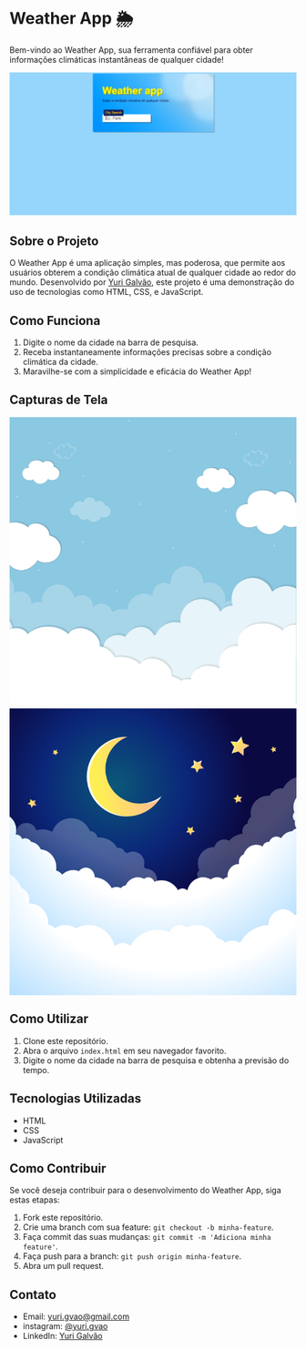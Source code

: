 
# Weather App 🌦️

Bem-vindo ao Weather App, sua ferramenta confiável para obter informações climáticas instantâneas de qualquer cidade!

![Weather App Screenshot](./project-apresentation.png)

## Sobre o Projeto

O Weather App é uma aplicação simples, mas poderosa, que permite aos usuários obterem a condição climática atual de qualquer cidade ao redor do mundo. Desenvolvido por [Yuri Galvão](https://github.com/gvao), este projeto é uma demonstração do uso de tecnologias como HTML, CSS, e JavaScript.

## Como Funciona

1. Digite o nome da cidade na barra de pesquisa.
2. Receba instantaneamente informações precisas sobre a condição climática da cidade.
3. Maravilhe-se com a simplicidade e eficácia do Weather App!

## Capturas de Tela

<div style="display: flex; align-items: center; justify-content: center; width: 100%; gap: 8px; flex-wrap:wrap;">
    <img src="src/day.svg">
    <img src="src/night.svg"  >
</div>

## Como Utilizar

1. Clone este repositório.
2. Abra o arquivo `index.html` em seu navegador favorito.
3. Digite o nome da cidade na barra de pesquisa e obtenha a previsão do tempo.

## Tecnologias Utilizadas

- HTML
- CSS
- JavaScript

## Como Contribuir

Se você deseja contribuir para o desenvolvimento do Weather App, siga estas etapas:

1. Fork este repositório.
2. Crie uma branch com sua feature: `git checkout -b minha-feature`.
3. Faça commit das suas mudanças: `git commit -m 'Adiciona minha feature'`.
4. Faça push para a branch: `git push origin minha-feature`.
5. Abra um pull request.

## Contato

- Email: [yuri.gvao@gmail.com](mailto:yuri.gvao@gmail.com)
- instagram: [@yuri.gvao](https://www.instagram.com/yuri.gvao)
- LinkedIn: [Yuri Galvão](https://www.linkedin.com/in/yuri-galvao/)
